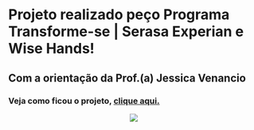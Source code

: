 # Projeto realizado peço Programa Transforme-se | Serasa Experian e Wise Hands!

## Com a orientação da Prof.(a) Jessica Venancio

### Veja como ficou o projeto, <a href="https://alanjoabio.github.io/Jogo_Pong/"> clique aqui.</a>

<p align="center">
<img src="https://wisehands.app/wp-content/uploads/2022/10/header_mob_v3.jpg">
</p>